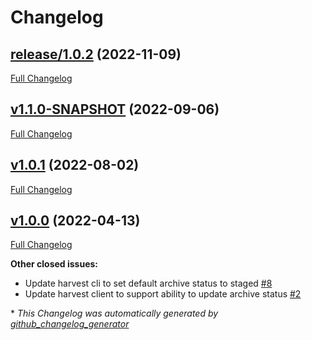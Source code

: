 # Changelog

## [release/1.0.2](https://github.com/NASA-PDS/registry-harvest-cli/tree/release/1.0.2) (2022-11-09)

[Full Changelog](https://github.com/NASA-PDS/registry-harvest-cli/compare/v1.1.0-SNAPSHOT...release/1.0.2)

## [v1.1.0-SNAPSHOT](https://github.com/NASA-PDS/registry-harvest-cli/tree/v1.1.0-SNAPSHOT) (2022-09-06)

[Full Changelog](https://github.com/NASA-PDS/registry-harvest-cli/compare/v1.0.1...v1.1.0-SNAPSHOT)

## [v1.0.1](https://github.com/NASA-PDS/registry-harvest-cli/tree/v1.0.1) (2022-08-02)

[Full Changelog](https://github.com/NASA-PDS/registry-harvest-cli/compare/v1.0.0...v1.0.1)

## [v1.0.0](https://github.com/NASA-PDS/registry-harvest-cli/tree/v1.0.0) (2022-04-13)

[Full Changelog](https://github.com/NASA-PDS/registry-harvest-cli/compare/f21d28932d4e224d97686ac49fc2e4620a8c93fa...v1.0.0)

**Other closed issues:**

- Update harvest cli to set default archive status to staged [\#8](https://github.com/NASA-PDS/registry-harvest-cli/issues/8)
- Update harvest client to support ability to update archive status [\#2](https://github.com/NASA-PDS/registry-harvest-cli/issues/2)



\* *This Changelog was automatically generated by [github_changelog_generator](https://github.com/github-changelog-generator/github-changelog-generator)*
